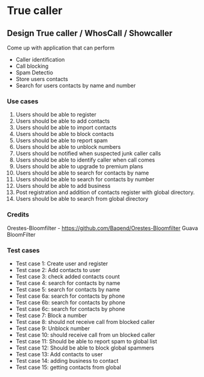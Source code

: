 # True caller

## Design True caller / WhosCall / Showcaller

Come up with application that can perform

* Caller identification
* Call blocking
* Spam Detectio
* Store users contacts
* Search for users contacts by name and number

### Use cases

1. Users should be able to register
2. Users should be able to add contacts
3. Users should be able to import contacts
4. Users should be able to block contacts
5. Users should be able to report spam
6. Users should be able to unblock numbers
7. Users should be notified when suspected junk caller calls
8. Users should be able to identify caller when call comes
9. Users should be able to upgrade to premium plans
10. Users should be able to search for contacts by name
11. Users should be able to search for contacts by number
12. Users should be able to add business
13. Post registration and addition of contacts register with global directory.
14. Users should be able to search from global directory

### Credits

Orestes-Bloomfilter - https://github.com/Baqend/Orestes-Bloomfilter
Guava BloomFilter

### Test cases

* Test case 1: Create user and register
* Test case 2: Add contacts to user
* Test case 3: check added contacts count
* Test case 4: search for contacts by name
* Test case 5: search for contacts by name
* Test case 6a: search for contacts by phone
* Test case 6b: search for contacts by phone
* Test case 6c: search for contacts by phone
* Test case 7: Block a number
* Test case 8: should not receive call from blocked caller
* Test case 9: Unblock number
* Test case 10: should receive call from un blocked caller
* Test case 11: Should be able to report spam to global list
* Test case 12: Should be able to block global spammers
* Test case 13: Add contacts to user
* Test case 14: adding business to contact
* Test case 15: getting contacts from global
